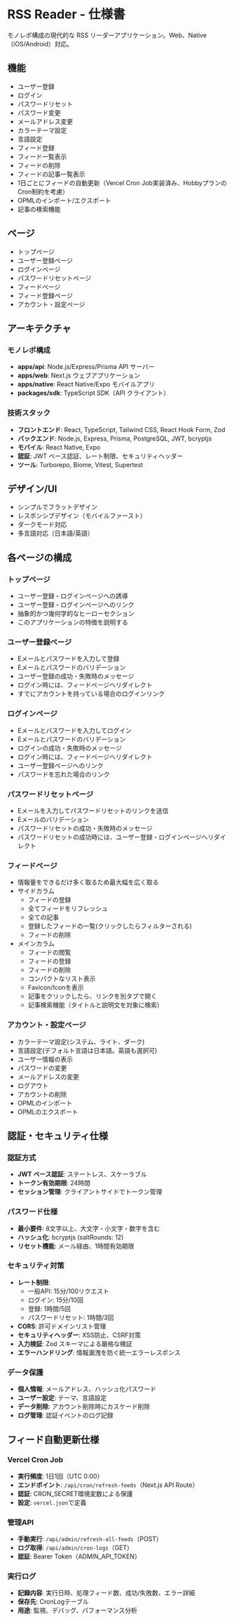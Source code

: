 # RSS Reader - 仕様書

モノレポ構成の現代的な RSS リーダーアプリケーション。Web、Native（iOS/Android）対応。

## 機能

- ユーザー登録
- ログイン
- パスワードリセット
- パスワード変更
- メールアドレス変更
- カラーテーマ設定
- 言語設定
- フィード登録
- フィード一覧表示
- フィードの削除
- フィードの記事一覧表示
- 1日ごとにフィードの自動更新（Vercel Cron Job実装済み、HobbyプランのCron制約を考慮）
- OPMLのインポート/エクスポート
- 記事の検索機能

## ページ

- トップページ
- ユーザー登録ページ
- ログインページ
- パスワードリセットページ
- フィードページ
- フィード登録ページ
- アカウント・設定ページ

## アーキテクチャ

### モノレポ構成
- **apps/api**: Node.js/Express/Prisma API サーバー
- **apps/web**: Next.js ウェブアプリケーション  
- **apps/native**: React Native/Expo モバイルアプリ
- **packages/sdk**: TypeScript SDK（API クライアント）

### 技術スタック
- **フロントエンド**: React, TypeScript, Tailwind CSS, React Hook Form, Zod
- **バックエンド**: Node.js, Express, Prisma, PostgreSQL, JWT, bcryptjs
- **モバイル**: React Native, Expo
- **認証**: JWT ベース認証、レート制限、セキュリティヘッダー
- **ツール**: Turborepo, Biome, Vitest, Supertest

## デザイン/UI

- シンプルでフラットデザイン
- レスポンシブデザイン（モバイルファースト）
- ダークモード対応
- 多言語対応（日本語/英語）

## 各ページの構成

### トップページ

- ユーザー登録・ログインページへの誘導
- ユーザー登録・ログインページへのリンク
- 抽象的かつ幾何学的なヒーローセクション
- このアプリケーションの特徴を説明する

### ユーザー登録ページ

- Eメールとパスワードを入力して登録
- Eメールとパスワードのバリデーション
- ユーザー登録の成功・失敗時のメッセージ
- ログイン時には、フィードページへリダイレクト
- すでにアカウントを持っている場合のログインリンク

### ログインページ

- Eメールとパスワードを入力してログイン
- Eメールとパスワードのバリデーション
- ログインの成功・失敗時のメッセージ
- ログイン時には、フィードページへリダイレクト
- ユーザー登録ページへのリンク
- パスワードを忘れた場合のリンク

### パスワードリセットページ

- Eメールを入力してパスワードリセットのリンクを送信
- Eメールのバリデーション
- パスワードリセットの成功・失敗時のメッセージ
- パスワードリセットの成功時には、ユーザー登録・ログインページへリダイレクト

### フィードページ

- 情報量をできるだけ多く取るため最大幅を広く取る
- サイドカラム
  - フィードの登録
  - 全てフィードをリフレッシュ
  - 全ての記事
  - 登録したフィードの一覧(クリックしたらフィルターされる)
  - フィードの削除
- メインカラム
  - フィードの閲覧
  - フィードの登録
  - フィードの削除
  - コンパクトなリスト表示
  - Favicon/Iconを表示
  - 記事をクリックしたら、リンクを別タブで開く
  - 記事検索機能（タイトルと説明文を対象に検索）

### アカウント・設定ページ

- カラーテーマ設定(システム、ライト、ダーク)
- 言語設定(デフォルト言語は日本語。英語も選択可)
- ユーザー情報の表示
- パスワードの変更
- メールアドレスの変更
- ログアウト
- アカウントの削除
- OPMLのインポート
- OPMLのエクスポート

## 認証・セキュリティ仕様

### 認証方式
- **JWT ベース認証**: ステートレス、スケーラブル
- **トークン有効期限**: 24時間
- **セッション管理**: クライアントサイドでトークン管理

### パスワード仕様
- **最小要件**: 8文字以上、大文字・小文字・数字を含む
- **ハッシュ化**: bcryptjs (saltRounds: 12)
- **リセット機能**: メール経由、1時間有効期限

### セキュリティ対策
- **レート制限**: 
  - 一般API: 15分/100リクエスト
  - ログイン: 15分/10回
  - 登録: 1時間/5回
  - パスワードリセット: 1時間/3回
- **CORS**: 許可ドメインリスト管理
- **セキュリティヘッダー**: XSS防止、CSRF対策
- **入力検証**: Zod スキーマによる厳格な検証
- **エラーハンドリング**: 情報漏洩を防ぐ統一エラーレスポンス

### データ保護
- **個人情報**: メールアドレス、ハッシュ化パスワード
- **ユーザー設定**: テーマ、言語設定
- **データ削除**: アカウント削除時にカスケード削除
- **ログ管理**: 認証イベントのログ記録

## フィード自動更新仕様

### Vercel Cron Job
- **実行頻度**: 1日1回（UTC 0:00）
- **エンドポイント**: `/api/cron/refresh-feeds`（Next.js API Route）
- **認証**: CRON_SECRET環境変数による保護
- **設定**: `vercel.json`で定義

### 管理API
- **手動実行**: `/api/admin/refresh-all-feeds`（POST）
- **ログ取得**: `/api/admin/cron-logs`（GET）
- **認証**: Bearer Token（ADMIN_API_TOKEN）

### 実行ログ
- **記録内容**: 実行日時、処理フィード数、成功/失敗数、エラー詳細
- **保存先**: CronLogテーブル
- **用途**: 監視、デバッグ、パフォーマンス分析
